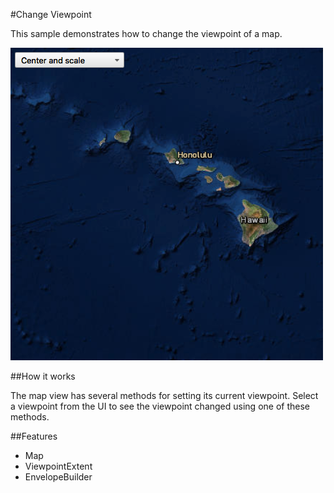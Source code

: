 #Change Viewpoint

This sample demonstrates how to change the viewpoint of a map.

![](screenshot.png)

##How it works

The map view has several methods for setting its current viewpoint. Select a viewpoint from the UI to see the viewpoint changed using one of these methods.

##Features
- Map
- ViewpointExtent
- EnvelopeBuilder


